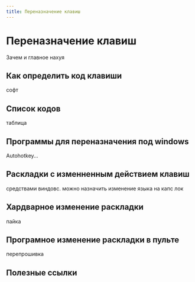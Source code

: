 ```yaml
---
title: Переназначение клавиш
---
```


# Переназначение клавиш
Зачем и главное нахуя
## Как определить код клавиши
софт
## Список кодов
таблица
## Программы для переназначения под windows
Autohotkey...
## Раскладки с изменненным действием клавиш
средствами виндовс. можно назначить изменение языка на капс лок
## Хардварное изменение раскладки
пайка
## Програмное изменение раскладки в пульте
перепрошивка
## Полезные ссылки
